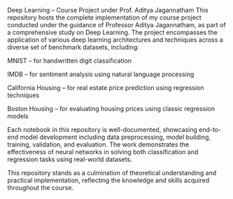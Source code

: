 Deep Learning – Course Project under Prof. Aditya Jagannatham
This repository hosts the complete implementation of my course project conducted under the guidance of Professor Aditya Jagannatham, as part of a comprehensive study on Deep Learning. The project encompasses the application of various deep learning architectures and techniques across a diverse set of benchmark datasets, including:

MNIST – for handwritten digit classification

IMDB – for sentiment analysis using natural language processing

California Housing – for real estate price prediction using regression techniques

Boston Housing – for evaluating housing prices using classic regression models

Each notebook in this repository is well-documented, showcasing end-to-end model development including data preprocessing, model building, training, validation, and evaluation. The work demonstrates the effectiveness of neural networks in solving both classification and regression tasks using real-world datasets.

This repository stands as a culmination of theoretical understanding and practical implementation, reflecting the knowledge and skills acquired throughout the course.

